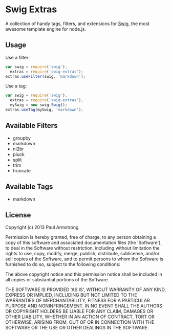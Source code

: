 Swig Extras
===========

A collection of handy tags, filters, and extensions for [Swig](http://paularmstrong.github.io/swig/), the most awesome template engine for node.js.

Usage
-----

Use a filter:

```js
var swig = require('swig'),
  extras = require('swig-extras');
extras.useFilter(swig, 'markdown');
```

Use a tag:

```js
var swig = require('swig'),
  extras = require('swig-extras'),
  mySwig = new swig.Swig();
extras.useTag(mySwig, 'markdown');
```

Available Filters
-----------------

* groupby
* markdown
* nl2br
* pluck
* split
* trim
* truncate

Available Tags
--------------

* markdown

License
-------

Copyright (c) 2013 Paul Armstrong

Permission is hereby granted, free of charge, to any person obtaining a copy of this software and associated documentation files (the 'Software'), to deal in the Software without restriction, including without limitation the rights to use, copy, modify, merge, publish, distribute, sublicense, and/or sell copies of the Software, and to permit persons to whom the Software is furnished to do so, subject to the following conditions:

The above copyright notice and this permission notice shall be included in all copies or substantial portions of the Software.

THE SOFTWARE IS PROVIDED 'AS IS', WITHOUT WARRANTY OF ANY KIND, EXPRESS OR IMPLIED, INCLUDING BUT NOT LIMITED TO THE WARRANTIES OF MERCHANTABILITY, FITNESS FOR A PARTICULAR PURPOSE AND NONINFRINGEMENT. IN NO EVENT SHALL THE AUTHORS OR COPYRIGHT HOLDERS BE LIABLE FOR ANY CLAIM, DAMAGES OR OTHER LIABILITY, WHETHER IN AN ACTION OF CONTRACT, TORT OR OTHERWISE, ARISING FROM, OUT OF OR IN CONNECTION WITH THE SOFTWARE OR THE USE OR OTHER DEALINGS IN THE SOFTWARE.
